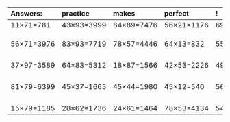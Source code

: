 | Answers: | practice | makes | perfect | ! |
| :--- | :--- | :--- | :--- | :--- |
| 11×71=781 | 43×93=3999 | 84×89=7476 | 56×21=1176 | 69×26=1794 | 
|   |   |   |   |   | 
|   |   |   |   |   | 
|   |   |   |   |   | 
| 56×71=3976 | 83×93=7719 | 78×57=4446 | 64×13=832 | 55×28=1540 | 
|   |   |   |   |   | 
|   |   |   |   |   | 
|   |   |   |   |   | 
|   |   |   |   |   | 
| 37×97=3589 | 64×83=5312 | 18×87=1566 | 42×53=2226 | 49×26=1274 | 
|   |   |   |   |   | 
|   |   |   |   |   | 
|   |   |   |   |   | 
|   |   |   |   |   | 
| 81×79=6399 | 45×37=1665 | 45×44=1980 | 45×12=540 | 56×28=1568 | 
|   |   |   |   |   | 
|   |   |   |   |   | 
|   |   |   |   |   | 
|   |   |   |   |   | 
| 15×79=1185 | 28×62=1736 | 24×61=1464 | 78×53=4134 | 54×34=1836 | 
